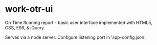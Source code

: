 # work-otr-ui
On Time Running report - basic user interface implemented with HTML5, CSS, ES6, &amp; jQuery.

Serves via a node server.
Configure listening port in 'app-config.json'.
